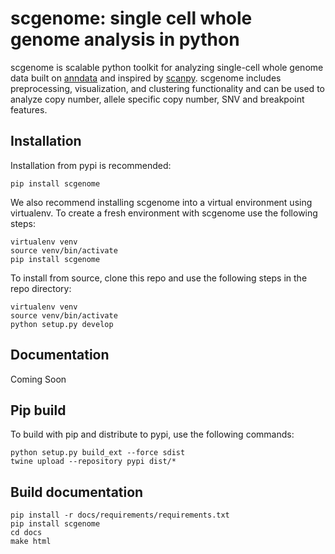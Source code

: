 # scgenome: single cell whole genome analysis in python

scgenome is scalable python toolkit for analyzing single-cell whole genome
data built on [anndata](https://anndata.readthedocs.io) and inspired by
[scanpy](https://scanpy.readthedocs.io).  scgenome includes preprocessing,
visualization, and clustering functionality and can be used to analyze
copy number, allele specific copy number, SNV and breakpoint features.

## Installation

Installation from pypi is recommended:

```
pip install scgenome
```

We also recommend installing scgenome into a virtual environment using
virtualenv.  To create a fresh environment with scgenome use the following
steps:

```
virtualenv venv
source venv/bin/activate
pip install scgenome
```

To install from source, clone this repo and use the following steps in
the repo directory:

```
virtualenv venv
source venv/bin/activate
python setup.py develop
```

## Documentation

Coming Soon

## Pip build

To build with pip and distribute to pypi, use the following commands:

    python setup.py build_ext --force sdist
    twine upload --repository pypi dist/*



## Build documentation

```
pip install -r docs/requirements/requirements.txt
pip install scgenome
cd docs
make html
```
